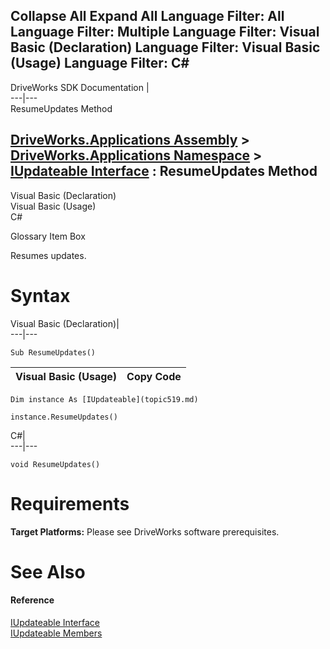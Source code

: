        

 Collapse All Expand All  Language Filter: All  Language Filter: Multiple  Language Filter: Visual Basic (Declaration) Language Filter: Visual Basic (Usage) Language Filter: C#  
---  
DriveWorks SDK Documentation  |   
---|---  
ResumeUpdates Method   
  
[DriveWorks.Applications Assembly](topic13.md) > [DriveWorks.Applications Namespace](topic16.md) > [IUpdateable Interface](topic519.md) : ResumeUpdates Method  
---  
  
Visual Basic (Declaration)    
Visual Basic (Usage)    
C# 

Glossary Item Box

Resumes updates. 

# Syntax

Visual Basic (Declaration)|   
---|---  
      
    
    Sub ResumeUpdates()   
  
Visual Basic (Usage)| Copy Code  
---|---  
      
    
    Dim instance As [IUpdateable](topic519.md)
     
    instance.ResumeUpdates()  
  
C#|   
---|---  
      
    
    void ResumeUpdates()  
  
# Requirements

**Target Platforms:** Please see DriveWorks software prerequisites.

# See Also

#### Reference

[IUpdateable Interface](topic519.md)   
[IUpdateable Members](topic520.md)


